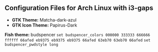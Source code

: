 ## Configuration Files for Arch Linux with i3-gaps

- **GTK Theme:** Matcha-dark-azul
- **GTK Icon Theme:** Papirus-Dark

**Fish theme:** budspencer
	`set budspencer_colors 000000 333333 666666 ffffff 66afed eb9375 eb9375 eb9375 66afed 63eb70 63eb70 66afed`
	`set budspencer_pwdstyle long`
